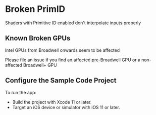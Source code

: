 # Broken PrimID

Shaders with Primitive ID enabled don't interpolate inputs properly

## Known Broken GPUs

Intel GPUs from Broadwell onwards seem to be affected

Please file an issue if you find an affected pre-Broadwell GPU or a non-affected Broadwell+ GPU

## Configure the Sample Code Project

To run the app:
* Build the project with Xcode 11 or later.
* Target an iOS device or simulator with iOS 11 or later.
